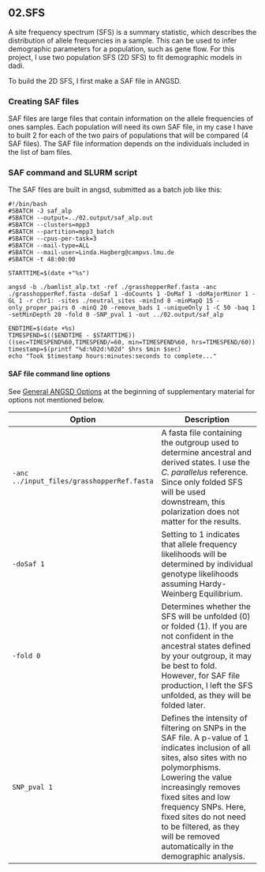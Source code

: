 ## 02.SFS

A site frequency spectrum (SFS) is a summary statistic, which describes the distribution of allele frequencies in a sample. This can be used to infer demographic parameters for a population, such as gene flow. For this project, I use two population SFS (2D SFS) to fit demographic models in dadi.

To build the 2D SFS, I first make a SAF file in ANGSD.

### Creating SAF files

SAF files are large files that contain information on the allele frequencies of ones samples. Each population will need its own SAF file, in my case I have to built 2 for each of the two pairs of populations that will be compared (4 SAF files). The SAF file information depends on the individuals included in the list of bam files.

### SAF command and SLURM script

The SAF files are built in angsd, submitted as a batch job like this:

```
#!/bin/bash
#SBATCH -J saf_alp
#SBATCH --output=../02.output/saf_alp.out
#SBATCH --clusters=mpp3
#SBATCH --partition=mpp3_batch
#SBATCH --cpus-per-task=3
#SBATCH --mail-type=ALL
#SBATCH --mail-user=Linda.Hagberg@campus.lmu.de
#SBATCH -t 48:00:00

STARTTIME=$(date +"%s")

angsd -b ./bamlist_alp.txt -ref ./grasshopperRef.fasta -anc ./grasshopperRef.fasta -doSaf 1 -doCounts 1 -DoMaf 1 -doMajorMinor 1 -GL 1 -r chr1: -sites ./neutral_sites -minInd 8 -minMapQ 15 -only_proper_pairs 0 -minQ 20 -remove_bads 1 -uniqueOnly 1 -C 50 -baq 1 -setMinDepth 20 -fold 0 -SNP_pval 1 -out ../02.output/saf_alp

ENDTIME=$(date +%s)
TIMESPEND=$(($ENDTIME - $STARTTIME))
((sec=TIMESPEND%60,TIMESPEND/=60, min=TIMESPEND%60, hrs=TIMESPEND/60))
timestamp=$(printf "%d:%02d:%02d" $hrs $min $sec)
echo "Took $timestamp hours:minutes:seconds to complete..."
```

#### SAF file command line options

See [General ANGSD Options](README.md#general-angsd-options) at the beginning of supplementary material for options not mentioned below.

<table>
<colgroup>
<col width="46%" />
<col width="54%" />
</colgroup>
<thead>
<tr class="header">
<th>Option</th>
<th>Description</th>
</tr>
</thead>
<tbody>
<tr class="odd">
<td><code>-anc ../input_files/grasshopperRef.fasta</code></td>
<td>A fasta file containing the outgroup used to determine ancestral and derived states. I use the <em>C. parallelus</em> reference. Since only folded SFS will be used downstream, this polarization does not matter for the results.</td>
</tr>
<tr class="even">
<td><code>-doSaf 1</code></td>
<td>Setting to 1 indicates that allele frequency likelihoods will be determined by individual genotype likelihoods assuming Hardy-Weinberg Equilibrium.</td>
</tr>
<tr class="odd">
<td><code>-fold 0</code></td>
<td>Determines whether the SFS will be unfolded (0) or folded (1). If you are not confident in the ancestral states defined by your outgroup, it may be best to fold. However, for SAF file production, I left the SFS unfolded, as they will be folded later.</td>
</tr>
<tr class="even">
<td><code>SNP_pval 1</code></td>
<td>Defines the intensity of filtering on SNPs in the SAF file. A p-value of 1 indicates inclusion of all sites, also sites with no polymorphisms. Lowering the value increasingly removes fixed sites and low frequency SNPs. Here, fixed sites do not need to be filtered, as they will be removed automatically in the demographic analysis.</td>
</tr>
</tbody>
</table>

